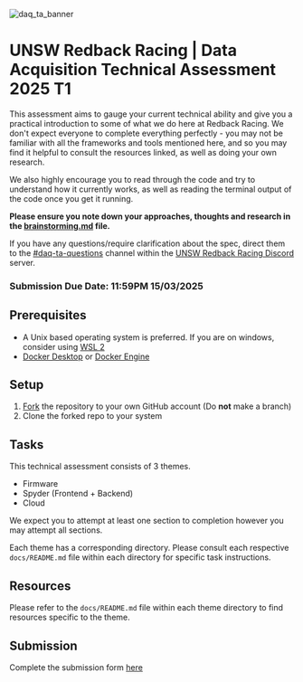 ![daq_ta_banner](https://github.com/UNSW-Redback-Racing/DAQ-Technical-Assessment/assets/38149391/9893b793-21ac-4b30-a48f-e26003763460)

# UNSW Redback Racing | Data Acquisition Technical Assessment 2025 T1

This assessment aims to gauge your current technical ability and give you a practical introduction to some of what we do here at Redback Racing. We don't expect everyone to complete everything perfectly - you may not be familiar with all the frameworks and tools mentioned here, and so you may find it helpful to consult the resources linked, as well as doing your own research.

We also highly encourage you to read through the code and try to understand how it currently works, as well as reading the terminal output of the code once you get it running.

**Please ensure you note down your approaches, thoughts and research in the [brainstorming.md](./brainstorming.md) file.**

If you have any questions/require clarification about the spec, direct them to the [#daq-ta-questions](https://discord.com/channels/884232338316345374/1144840015856291890) channel within the [UNSW Redback Racing Discord](https://discord.gg/7RT4qewZ) server.

### Submission Due Date: 11:59PM 15/03/2025

## Prerequisites

- A Unix based operating system is preferred. If you are on windows, consider using [WSL 2](https://learn.microsoft.com/en-us/windows/wsl/install)
- [Docker Desktop](https://docs.docker.com/desktop/) or [Docker Engine](https://docs.docker.com/engine/)

## Setup

1. [Fork](https://github.com/UNSW-Redback-Racing/DAQ-Technical-Assessment/fork) the repository to your own GitHub account (Do **not** make a branch)
2. Clone the forked repo to your system

## Tasks

This technical assessment consists of 3 themes.

- Firmware
- Spyder (Frontend + Backend)
- Cloud

We expect you to attempt at least one section to completion however you may attempt all sections.

Each theme has a corresponding directory. Please consult each respective `docs/README.md` file within each directory for specific task instructions.

## Resources

Please refer to the `docs/README.md` file within each theme directory to find resources specific to the theme.

## Submission

Complete the submission form [here](https://forms.office.com/r/NPkBJZwVzG)
